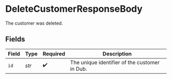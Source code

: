 # DeleteCustomerResponseBody

The customer was deleted.


## Fields

| Field                                         | Type                                          | Required                                      | Description                                   |
| --------------------------------------------- | --------------------------------------------- | --------------------------------------------- | --------------------------------------------- |
| `id`                                          | *str*                                         | :heavy_check_mark:                            | The unique identifier of the customer in Dub. |
